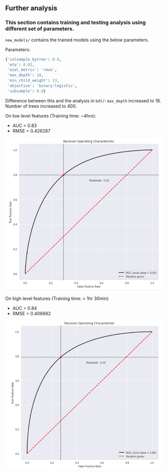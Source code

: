 ## Further analysis

### This section contains training and testing analysis using different set of parameters.


`new_models/` contains the trained models using the below parameters.

Parameters:
```py
{'colsample_bytree': 0.8,
 'eta': 0.01,
 'eval_metric': 'rmse',
 'max_depth': 18,
 'min_child_weight': 13,
 'objective': 'binary:logistic',
 'subsample': 0.8}
```

 Difference between this and the analysis in `bdt/`: `max_depth` increased to 18. Number of trees increased to 400.

 On low level features (Training time: ~4hrs):
 - AUC = 0.83
 - RMSE = 0.426287

 ![New_low_level](../images/better_low_level_ROC.png)

 On high level features (Training time: > 1hr 30min)
 - AUC = 0.84
 - RMSE = 0.406682

 ![New_high_level](../images/better_high_level_ROC.png)
